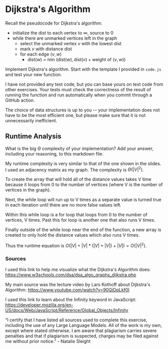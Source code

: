 # Dijkstra's Algorithm

Recall the pseudocode for Dijkstra's algorithm:
- initialize the dist to each vertex to $\infty$, source to 0
- while there are unmarked vertices left in the graph
    - select the unmarked vertex $v$ with the lowest dist
    - mark $v$ with distance dist
    - for each edge $(v,w)$
        - dist($w$) = min $\left(\textrm{dist}(w), \textrm{dist}(v) + \textrm{weight of }(v, w)\right)$

Implement Dijkstra's algorithm. Start with the template I provided in `code.js`
and test your new function.

I have not provided any test code, but you can base yours on test code from
other exercises. Your tests must check the correctness of the result of running
the function and run automatically when you commit through a GitHub action.

The choice of data structures is up to you -- your implementation does not have
to be the most efficient one, but please make sure that it is not unnecessarily
inefficient.

## Runtime Analysis

What is the big $\Theta$ complexity of your implementation? Add your
answer, including your reasoning, to this markdown file.

My runtime complexity is very similar to that of the one shown in the slides. I used an adjacency matrix as my graph. The complexity is $\Theta(|V|^2)$.

To create the array that will hold all of the distance values takes V time because it loops from 0 to the number of vertices (where V is the number of vertices in the graph). 

Next, the while loop will run up to V times as a separate value is turned true in each iteration until there are no more false values left.

Within this while loop is a for loop that loops from 0 to the number of vertices, V times. Past this for loop is another one that also runs V times. 

Finally outside of the while loop near the end of the function, a new array is created to only hold the distance values which also runs V times.

Thus the runtime equation is $O(|V| + |V| * (|V| + |V|) + |V|) = O(|V|^2)$.

### Sources
I used this link to help me visualize what the Dijkstra's Algorithm does: https://www.w3schools.com/dsa/dsa_algo_graphs_dijkstra.php 

My main source was the lecture video by Lars Kothoff about Dijkstra's Algorithm: https://www.youtube.com/watch?v=90QjDpLkf0I 

I used this link to learn about the Infinity keyword in JavaScript: https://developer.mozilla.org/en-US/docs/Web/JavaScript/Reference/Global_Objects/Infinity 

“I certify that I have listed all sources used to complete this exercise, including the use of any Large Language Models. All of the work is my own, except where stated otherwise. I am aware that plagiarism carries severe penalties and that if plagiarism is suspected, charges may be filed against me without prior notice.” - Natalie Sleight
